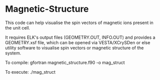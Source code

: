 # Magnetic-Structure
This code can help visualise the spin vectors of magnetic ions present in the unit cell.

It requires ELK's output files (GEOMETRY.OUT, INFO.OUT) and provides a GEOMETRY.xsf file, which can be opened via VESTA/XCrySDen or else utility software to visualise spin vectors or magnetic structure of the system.

To compile:
      gfortran magnetic_structure.f90 -o mag_struct

To execute:
      ./mag_struct
